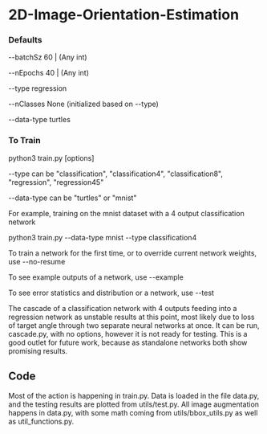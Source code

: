 # 2D-Image-Orientation-Estimation

### Defaults
--batchSz 60 | (Any int)

--nEpochs 40 | (Any int)

--type regression

--nClasses None (initialized based on --type)

--data-type turtles

### To Train
python3 train.py [options]

--type can be "classification", "classification4", "classification8", "regression", "regression45"

--data-type can be "turtles" or "mnist"

For example, training on the mnist dataset with a 4 output classification network 

python3 train.py --data-type mnist --type classification4

To train a network for the first time, or to override current network weights, use --no-resume

To see example outputs of a network, use --example

To see error statistics and distribution or a network, use --test


The cascade of a classification network with 4 outputs feeding into a regression network as unstable results at this point, most likely due to loss of target angle through two separate neural networks at once. It can be run, cascade.py, with no options, however it is not ready for testing. This is a good outlet for future work, because as standalone networks both show promising results. 

## Code 
Most of the action is happening in train.py. Data is loaded in the file data.py, and the testing results are plotted from utils/test.py. All image augmentation happens in data.py, with some math coming from utils/bbox_utils.py as well as util_functions.py. 
